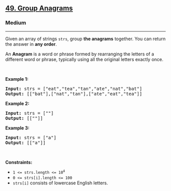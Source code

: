 <h2><a href="https://leetcode.com/problems/group-anagrams/">49. Group Anagrams</a></h2><h3>Medium</h3><hr><div><p class="cye-lm-tag">Given an array of strings <code>strs</code>, group <strong>the anagrams</strong> together. You can return the answer in <strong>any order</strong>.</p>

<p class="cye-lm-tag">An <strong>Anagram</strong> is a word or phrase formed by rearranging the letters of a different word or phrase, typically using all the original letters exactly once.</p>

<p class="cye-lm-tag">&nbsp;</p>
<p class="cye-lm-tag"><strong class="example">Example 1:</strong></p>
<pre><strong>Input:</strong> strs = ["eat","tea","tan","ate","nat","bat"]
<strong>Output:</strong> [["bat"],["nat","tan"],["ate","eat","tea"]]
</pre><p class="cye-lm-tag"><strong class="example">Example 2:</strong></p>
<pre><strong>Input:</strong> strs = [""]
<strong>Output:</strong> [[""]]
</pre><p class="cye-lm-tag"><strong class="example">Example 3:</strong></p>
<pre><strong>Input:</strong> strs = ["a"]
<strong>Output:</strong> [["a"]]
</pre>
<p class="cye-lm-tag">&nbsp;</p>
<p class="cye-lm-tag"><strong>Constraints:</strong></p>

<ul>
	<li><code>1 &lt;= strs.length &lt;= 10<sup>4</sup></code></li>
	<li><code>0 &lt;= strs[i].length &lt;= 100</code></li>
	<li><code>strs[i]</code> consists of lowercase English letters.</li>
</ul>
</div>